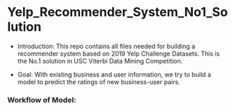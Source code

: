 # Yelp_Recommender_System_No1_Solution

- Introduction: This repo contains all files needed for building a recommender system based on 2019 Yelp Challenge Datasets. This is the No.1 solution in USC Viterbi Data Mining Competition. 

- Goal: With existing business and user information, we try to build a model to predict the ratings of new business-user pairs.

### Workflow of Model:
